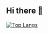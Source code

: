 ## Hi there 👋
[![Top Langs](https://github-readme-stats-nine-kappa-96.vercel.app/api/top-langs/?username=setohirox&count_private=true&layout=compact&langs_count=10)](https://github.com/anuraghazra/github-readme-stats)
